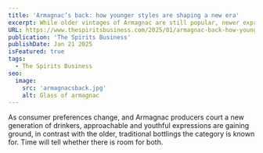 ```yaml
---
title: 'Armagnac’s back: how younger styles are shaping a new era'
excerpt: While older vintages of Armagnac are still popular, newer expressions are becoming a hit with bartenders around the world, and subsequently with younger consumers.
URL: https://www.thespiritsbusiness.com/2025/01/armagnac-back-how-younger-styles-are-shaping-a-new-era/
publication: 'The Spirits Business'
publishDate: Jan 21 2025
isFeatured: true
tags: 
  - The Spirits Business
seo:
  image:
    src: 'armagnacsback.jpg'
    alt: Glass of armagnac
---
```

As consumer preferences change, and Armagnac producers court a new generation of drinkers, approachable and youthful expressions are gaining ground, in contrast with the older, traditional bottlings the category is known for. Time will tell whether there is room for both.

